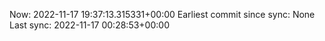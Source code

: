 Now: 2022-11-17 19:37:13.315331+00:00 Earliest commit since sync: None Last sync: 2022-11-17 00:28:53+00:00
